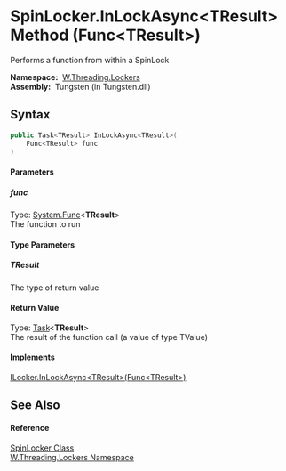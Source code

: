 SpinLocker.InLockAsync&lt;TResult> Method (Func&lt;TResult>)
============================================================
   Performs a function from within a SpinLock

  **Namespace:**  [W.Threading.Lockers][1]  
  **Assembly:**  Tungsten (in Tungsten.dll)

Syntax
------

```csharp
public Task<TResult> InLockAsync<TResult>(
	Func<TResult> func
)

```

#### Parameters

##### *func*
Type: [System.Func][2]&lt;**TResult**>  
The function to run

#### Type Parameters

##### *TResult*
The type of return value

#### Return Value
Type: [Task][3]&lt;**TResult**>  
The result of the function call (a value of type TValue)
#### Implements
[ILocker.InLockAsync&lt;TResult>(Func&lt;TResult>)][4]  


See Also
--------

#### Reference
[SpinLocker Class][5]  
[W.Threading.Lockers Namespace][1]  

[1]: ../README.md
[2]: http://msdn.microsoft.com/en-us/library/bb534960
[3]: http://msdn.microsoft.com/en-us/library/dd321424
[4]: ../ILocker/InLockAsync__1.md
[5]: README.md